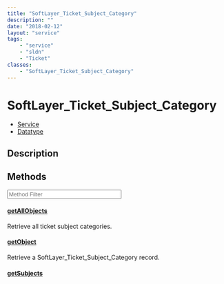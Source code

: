```yaml
---
title: "SoftLayer_Ticket_Subject_Category"
description: ""
date: "2018-02-12"
layout: "service"
tags:
    - "service"
    - "sldn"
    - "Ticket"
classes:
    - "SoftLayer_Ticket_Subject_Category"
---
```

# SoftLayer_Ticket_Subject_Category
<div id='service-datatype'>
    <ul id='sldn-reference-tabs'>
    <li id='service'> <a href='/reference/services/SoftLayer_Ticket_Subject_Category' >Service</a></li>    <li id='datatype'> <a href='/reference/datatypes/SoftLayer_Ticket_Subject_Category' >Datatype</a></li>
    </ul>
</div>

## Description




        
<div id="properties" class="content service-content">

## Methods

<div class="view-filters">
    <div class="clearfix">
        <div class="search-input-box">
            <input placeholder="Method Filter" onkeyup="titleSearch(inputId='edit-combine', divId='method-div', elementClass='method-row')" 
                type="text" id="edit-combine" value="" size="30" maxlength="128" class="form-text">
        </div>
    </div>
</div>

<div id="method-div">

<div class="method-row">

#### [getAllObjects](/reference/services/SoftLayer_Ticket_Subject_Category/getAllObjects)
Retrieve all ticket subject categories.
</div>

<div class="method-row">

#### [getObject](/reference/services/SoftLayer_Ticket_Subject_Category/getObject)
Retrieve a SoftLayer_Ticket_Subject_Category record.
</div>

<div class="method-row">

#### [getSubjects](/reference/services/SoftLayer_Ticket_Subject_Category/getSubjects)

</div>
</div>

</div>

